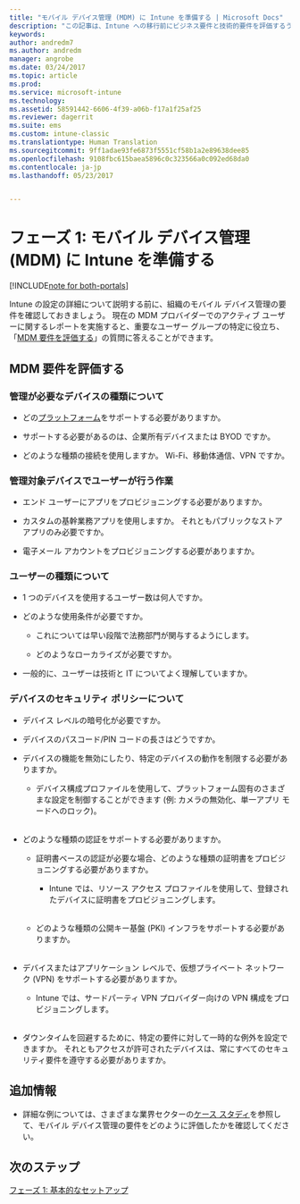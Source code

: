 ```yaml
---
title: "モバイル デバイス管理 (MDM) に Intune を準備する | Microsoft Docs"
description: "この記事は、Intune への移行前にビジネス要件と技術的要件を評価するうえで役立ちます。"
keywords: 
author: andredm7
ms.author: andredm
manager: angrobe
ms.date: 03/24/2017
ms.topic: article
ms.prod: 
ms.service: microsoft-intune
ms.technology: 
ms.assetid: 58591442-6606-4f39-a06b-f17a1f25af25
ms.reviewer: dagerrit
ms.suite: ems
ms.custom: intune-classic
ms.translationtype: Human Translation
ms.sourcegitcommit: 9ff1adae93fe6873f5551cf58b1a2e89638dee85
ms.openlocfilehash: 9108fbc615baea5896c0c323566a0c092ed68da0
ms.contentlocale: ja-jp
ms.lasthandoff: 05/23/2017


---
```


# <a name="phase-1-prepare-intune-for-mobile-device-management-mdm"></a>フェーズ 1: モバイル デバイス管理 (MDM) に Intune を準備する

[!INCLUDE[note for both-portals](../includes/note-for-both-portals.md)]

Intune の設定の詳細について説明する前に、組織のモバイル デバイス管理の要件を確認しておきましょう。 現在の MDM プロバイダーでのアクティブ ユーザーに関するレポートを実施すると、重要なユーザー グループの特定に役立ち、「[MDM 要件を評価する](/intune-classic/plan-design/migration-phase1-prepare-intune-for-mobile-device-management#assess-mdm-requirements)」の質問に答えることができます。

## <a name="assess-mdm-requirements"></a>MDM 要件を評価する

### <a name="what-kinds-of-devices-do-you-need-to-manage"></a>管理が必要なデバイスの種類について

-   どの[プラットフォーム](/intune-classic/get-started/supported-mobile-devices-and-computers)をサポートする必要がありますか。

-   サポートする必要があるのは、企業所有デバイスまたは BYOD ですか。

-   どのような種類の接続を使用しますか。 Wi-Fi、移動体通信、VPN ですか。

### <a name="what-do-your-users-need-to-do-on-managed-devices"></a>管理対象デバイスでユーザーが行う作業

-   エンド ユーザーにアプリをプロビジョニングする必要がありますか。

-   カスタムの基幹業務アプリを使用しますか。 それともパブリックなストア アプリのみ必要ですか。

-   電子メール アカウントをプロビジョニングする必要がありますか。

### <a name="what-kinds-of-users"></a>ユーザーの種類について

-   1 つのデバイスを使用するユーザー数は何人ですか。

-   どのような使用条件が必要ですか。

    -   これについては早い段階で法務部門が関与するようにします。

    -   どのようなローカライズが必要ですか。

-   一般的に、ユーザーは技術と IT についてよく理解していますか。

### <a name="what-is-your-device-security-policy"></a>デバイスのセキュリティ ポリシーについて

-   デバイス レベルの暗号化が必要ですか。

-   デバイスのパスコード/PIN コードの長さはどうですか。

-   デバイスの機能を無効にしたり、特定のデバイスの動作を制限する必要がありますか。

    -   デバイス構成プロファイルを使用して、プラットフォーム固有のさまざまな設定を制御することができます (例: カメラの無効化、単一アプリ モードへのロック)。
<br></br>
-   どのような種類の認証をサポートする必要がありますか。

    -   証明書ベースの認証が必要な場合、どのような種類の証明書をプロビジョニングする必要がありますか。

        -   Intune では、リソース アクセス プロファイルを使用して、登録されたデバイスに証明書をプロビジョニングします。
<br></br>
    -   どのような種類の公開キー基盤 (PKI) インフラをサポートする必要がありますか。
<br></br>
-   デバイスまたはアプリケーション レベルで、仮想プライベート ネットワーク (VPN) をサポートする必要がありますか。

    -   Intune では、サードパーティ VPN プロバイダー向けの VPN 構成をプロビジョニングします。
<br></br>
-   ダウンタイムを回避するために、特定の要件に対して一時的な例外を設定できますか。 それともアクセスが許可されたデバイスは、常にすべてのセキュリティ要件を遵守する必要がありますか。

## <a name="additional-information"></a>追加情報

-   詳細な例については、さまざまな業界セクターの[ケース スタディ](https://customers.microsoft.com/story/mwh-global-now-part-of-stantec-secures-mobile-devices-with-intune)を参照して、モバイル デバイス管理の要件をどのように評価したかを確認してください。

## <a name="next-steps"></a>次のステップ

[フェーズ 1: 基本的なセットアップ](/intune-classic/plan-design/migration-phase1-basic-setup)

